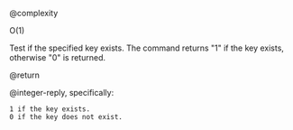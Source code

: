 @complexity

O(1)


Test if the specified key exists. The command returns "1" if the key exists,
otherwise "0" is returned.

@return

@integer-reply, specifically:

    1 if the key exists.
    0 if the key does not exist.
